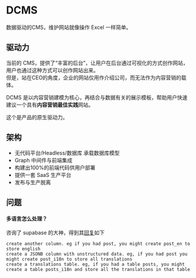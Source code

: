 # DCMS

数据驱动的CMS，维护网站就像操作 Excel 一样简单。

## 驱动力

当前的 CMS，提供了“丰富的后台”，让用户在后台通过可视化的方式创作网站，用户也通过这种方式可以创作网站出来。  
但是，站在CEO的角度，企业的网站仅用作介绍公司，而无法作为内容营销的载体。  

DCMS 是以内容营销建模为核心，再结合与数据有关的展示模板，帮助用户快速建议一个具有**内容营销最佳实践**网站。

这个是产品的原生驱动力。

## 架构

* 无代码平台/Headless/数据库  承载数据库模型
* Graph 中间件与前端集成
* 构建出100%的前端代码供用户部署
* 提供一套 SaaS 生产平台
* 发布与生产脱离


## 问题

#### 多语言怎么处理？

咨询了 supabase 的大神，得到其[回复](https://github.com/supabase/supabase/issues/5561)如下

```
create another column. eg if you had post, you might create post_en to store english
create a JSONB column with unstructured data. eg, if you had post you might create post_i18n to store all translations
create a translations table. eg, if you had a table posts, you might create a table posts_i18n and store all the translations in that table
```
